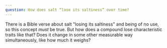 ```yaml
---
question: How does salt “lose its saltiness” over time?
---
```


There is a Bible verse about salt "losing its saltiness" and being of no use, so this concept *must* be true. But how does a compound lose characteristic traits like that? Does it change in some other measurable way simultaneously, like how much it weighs?

